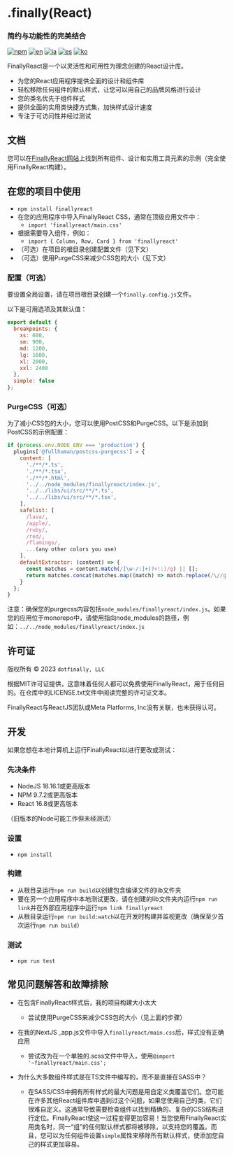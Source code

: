 # .finally(React)

### 简约与功能性的完美结合

[![npm](https://img.shields.io/npm/v/finallyreact.svg?color=005711)](https://www.npmjs.com/package/finallyreact)
[![en](https://img.shields.io/badge/lang-English-green?color=1a5296)](https://github.com/dotfinally/finallyreact/blob/main/README.md)
[![ja](https://img.shields.io/badge/lang-Japanese-green?color=1a5296)](https://github.com/dotfinally/finallyreact/blob/main/translated-md/README.ja.md)
[![es](https://img.shields.io/badge/lang-Spanish-green?color=1a5296)](https://github.com/dotfinally/finallyreact/blob/main/translated-md/README.es.md)
[![ko](https://img.shields.io/badge/lang-Korean-green?color=1a5296)](https://github.com/dotfinally/finallyreact/blob/main/translated-md/README.ko.md)

FinallyReact是一个以灵活性和可用性为理念创建的React设计库。

- 为您的React应用程序提供全面的设计和组件库
- 轻松移除任何组件的默认样式，让您可以用自己的品牌风格进行设计
- 您的类名优先于组件样式
- 提供全面的实用类快捷方式集，加快样式设计速度
- 专注于可访问性并经过测试

## 文档

您可以在[FinallyReact网站](https://finallyreact.com)上找到所有组件、设计和实用工具元素的示例（完全使用FinallyReact构建）。

## 在您的项目中使用

- `npm install finallyreact`
- 在您的应用程序中导入FinallyReact CSS，通常在顶级应用文件中：
  - `import 'finallyreact/main.css'`
- 根据需要导入组件，例如：
  - `import { Column, Row, Card } from 'finallyreact'`
- （可选）在项目的根目录创建配置文件（见下文）
- （可选）使用PurgeCSS来减少CSS包的大小（见下文）

### 配置（可选）

要设置全局设置，请在项目根目录创建一个`finally.config.js`文件。

以下是可用选项及其默认值：

```js
export default {
  breakpoints: {
    xs: 600,
    sm: 900,
    md: 1200,
    lg: 1600,
    xl: 2000,
    xxl: 2400
  },
  simple: false
};
```

### PurgeCSS（可选）

为了减小CSS包的大小，您可以使用PostCSS和PurgeCSS。以下是添加到PostCSS的示例配置：

```js
if (process.env.NODE_ENV === 'production') {
  plugins['@fullhuman/postcss-purgecss'] = {
    content: [
      './**/*.ts',
      './**/*.tsx',
      './**/*.html',
      '../../node_modules/finallyreact/index.js',
      '../../libs/ui/src/**/*.ts',
      '../../libs/ui/src/**/*.tsx',
    ],
    safelist: [
      /lava/,
      /apple/,
      /ruby/,
      /red/,
      /flamingo/,
      ...(any other colors you use)
    ],
    defaultExtractor: (content) => {
      const matches = content.match(/[\w-/:]+(?<!:)/g) || [];
      return matches.concat(matches.map((match) => match.replace(/\//g, '\\/')));
    }
  };
}
```

注意：确保您的purgecss内容包括`node_modules/finallyreact/index.js`。如果您的应用位于monorepo中，请使用指向node_modules的路径，例如：`../../node_modules/finallyreact/index.js`

## 许可证

版权所有 © 2023 `dotfinally, LLC`

根据MIT许可证提供，这意味着任何人都可以免费使用FinallyReact，用于任何目的。在仓库中的LICENSE.txt文件中阅读完整的许可证文本。

FinallyReact与ReactJS团队或Meta Platforms, Inc没有关联，也未获得认可。

## 开发

如果您想在本地计算机上运行FinallyReact以进行更改或测试：

### 先决条件

- NodeJS 18.16.1或更高版本
- NPM 9.7.2或更高版本
- React 16.8或更高版本

（旧版本的Node可能工作但未经测试）

### 设置

- `npm install`

### 构建

- 从根目录运行`npm run build`以创建包含编译文件的lib文件夹
- 要在另一个应用程序中本地测试更改，请在创建的lib文件夹内运行`npm run link`并在外部应用程序中运行`npm link finallyreact`
- 从根目录运行`npm run build:watch`以在开发时构建并监视更改（确保至少首次运行`npm run build`）

### 测试

- `npm run test`

## 常见问题解答和故障排除

- 在包含FinallyReact样式后，我的项目构建大小太大

  - 尝试使用PurgeCSS来减少CSS包的大小（见上面的步骤）

- 在我的NextJS \_app.js文件中导入`finallyreact/main.css`后，样式没有正确应用

  - 尝试改为在一个单独的.scss文件中导入，使用`@import '~finallyreact/main.css';`

- 为什么大多数组件样式是在TS文件中编写的，而不是直接在SASS中？
  - 在SASS/CSS中拥有所有样式的最大问题是用自定义类覆盖它们。您可能在许多其他React组件库中遇到过这个问题，如果您使用自己的类，它们很难自定义。这通常导致需要检查组件以找到精确的、复杂的CSS结构进行定位。FinallyReact使这一过程变得更加容易！当您使用FinallyReact实用类名时，同一“组”的任何默认样式都将被移除，以支持您的覆盖。而且，您可以为任何组件设置`simple`属性来移除所有默认样式，使添加您自己的样式更加容易。
